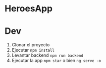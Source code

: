 # HeroesApp

# Dev

1. Clonar el proyecto
2. Ejecutar ```npm install```
3. Levantar backend ```npm run backend```
4. Ejecutar la app ```npm star``` o bien ```ng serve -o```
